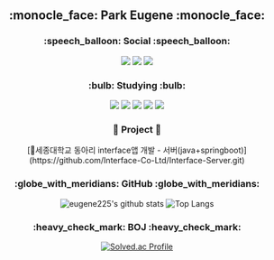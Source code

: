 <div align="center">
  <br>
<h2><b>:monocle_face: Park Eugene :monocle_face:</b></h2>

<h3>:speech_balloon: <b>Social</b> :speech_balloon:</h3>
<a href="https://hits.seeyoufarm.com"><img src="https://hits.seeyoufarm.com/api/count/incr/badge.svg?url=https%3A%2F%2Fgithub.com%2Feugene225&count_bg=%23FF8A00&title_bg=%23000000&icon=github.svg&icon_color=%23FFA74A&title=GitHub&edge_flat=false"/></a>
<a href="https://www.instagram.com/kong_eugene225/"><img src="https://img.shields.io/badge/INSTAGRAM-E4405F?style=flat-square&logo=Instagram&logoColor=black"/></a>
<a href="https://bogleboglecoding.tistory.com/"><img src="https://img.shields.io/badge/DEV_LOG-09B3AF?style=flat-square&logo=Storyblok&logoColor=white"/></a>


<h3>:bulb: <b>Studying</b> :bulb:</h3>

  <img src="https://img.shields.io/badge/java-8669AE?style=for-the-badge&logo=java&logoColor=white">
  <img src="https://img.shields.io/badge/c++-00599C?style=for-the-badge&logo=C%2B%2B&logoColor=white">
  <img src="https://img.shields.io/badge/python-3776AB?style=for-the-badge&logo=python&logoColor=white">
  <img src="https://img.shields.io/badge/spring-6DB33F?style=for-the-badge&logo=spring&logoColor=white">
  <img src="https://img.shields.io/badge/spring boot-6DB33F?style=for-the-badge&logo=spring boot&logoColor=white">

<br>

<h3>📢 <b>Project</b> 📢</h3>
[🚩세종대학교 동아리 interface앱 개발 - 서버(java+springboot)](https://github.com/Interface-Co-Ltd/Interface-Server.git)
  
<h3>:globe_with_meridians: <b>GitHub</b> :globe_with_meridians:</h3>

![eugene225's github stats](https://github-readme-stats.vercel.app/api?username=eugene225&show_icons=true&theme=tokyonight)
![Top Langs](https://github-readme-stats.vercel.app/api/top-langs/?username=eugene225&layout=compact&theme=tokyonight)

<h3>:heavy_check_mark: <b>BOJ</b> :heavy_check_mark:</h3>

[![Solved.ac Profile](http://mazassumnida.wtf/api/generate_badge?boj=zenia0225)](https://solved.ac/zenia0225)


</div>

<!---
eugene225/eugene225 is a ✨ special ✨ repository because its `README.md` (this file) appears on your GitHub profile.
You can click the Preview link to take a look at your changes.
--->

